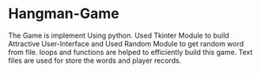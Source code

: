 # Hangman-Game
The Game is implement Using python. Used Tkinter Module to build  Attractive User-Interface  and  Used Random  Module to get random word from file. loops   and  functions  are  helped  to  efficiently  build  this  game. Text files are used for store the words and player records.    
